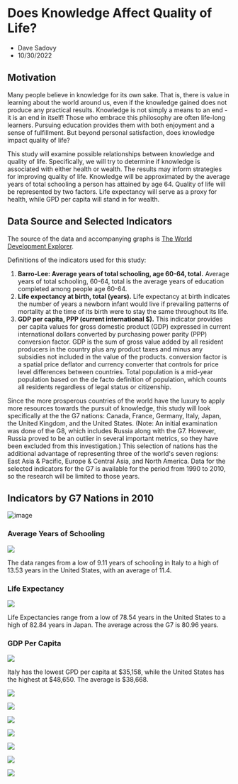 # Does Knowledge Affect Quality of Life?
- Dave Sadovy
- 10/30/2022


## Motivation
Many people believe in knowledge for its own sake.  That is, there is value in learning about the world around us, even if the knowledge gained does not produce any practical results.  Knowledge is not simply a means to an end - it is an end in itself!  Those who embrace this philosophy are often life-long learners.  Pursuing education provides them with both enjoyment and a sense of fulfillment.  But beyond personal satisfaction, does knowledge impact quality of life?

This study will examine possible relationships between knowledge and quality of life.  Specifically, we will try to determine if knowledge is associated with either health or wealth.  The results may inform strategies for improving quality of life.  Knowledge will be approximated by the average years of total schooling a person has attained by age 64.  Quality of life will be represented by two factors.  Life expectancy will serve as a proxy for health, while GPD per capita will stand in for wealth.    

## Data Source and Selected Indicators
The source of the data and accompanying graphs is [The World Development Explorer](https://www.worlddev.xyz).  

Definitions of the indicators used for this study:
1.  **Barro-Lee: Average years of total schooling, age 60-64, total.**  Average years of total schooling, 60-64, total is the average years of education completed among people age 60-64.  
2.  **Life expectancy at birth, total (years).**  Life expectancy at birth indicates the number of years a newborn infant would live if prevailing patterns of mortality at the time of its birth were to stay the same throughout its life.
3.  **GDP per capita, PPP (current international $).**  This indicator provides per capita values for gross domestic product (GDP) expressed in current international dollars converted by purchasing power parity (PPP) conversion factor.   GDP is the sum of gross value added by all resident producers in the country plus any product taxes and minus any subsidies not included in the value of the products. conversion factor is a spatial price deflator and currency converter that controls for price level differences between countries. Total population is a mid-year population based on the de facto definition of population, which counts all residents regardless of legal status or citizenship.

Since the more prosperous countries of the world have the luxury to apply more resources towards the pursuit of knowledge, this study will look specifically at the the G7 nations: Canada, France, Germany, Italy, Japan, the United Kingdom, and the United States.  (Note: An initial examination was done of the G8, which includes Russia along with the G7.  However, Russia proved to be an outlier in several important metrics, so they have been excluded from this investigation.)  This selection of nations has the additional advantage of representing three of the world's seven regions: East Asia & Pacific, Europe & Central Asia, and North America.  Data for the selected indicators for the G7 is available for the period from 1990 to 2010, so the research will be limited to those years.

## Indicators by G7 Nations in 2010
![image](https://user-images.githubusercontent.com/112588261/198913177-d4891389-e8b8-42ea-bbee-6779c182528d.png)

### Average Years of Schooling
![](charts/school_G7_2010_bar.png)


The data ranges from a low of 9.11 years of schooling in Italy to a high of 13.53 years in the United States, with an average of 11.4.  

### Life Expectancy
![](charts/life_expectancy_G7_2010_bar.png)

Life Expectancies range from a low of 78.54 years in the United States to a high of 82.84 years in Japan.  The average across the G7 is 80.96 years.

### GDP Per Capita
![](charts/GDP_per_capita_G7_2010_bar.png)

Italy has the lowest GPD per capita at $35,158, while the United States has the highest at $48,650.  The average is $38,668.




![](charts/school_G7_line.png)

![](charts/life_expectancy_G7_line.png)

![](charts/GPD_per_capita_G7_line.png)

![](charts/school_v_le_scatter.png)

![](charts/school_v_le_regress.png)

![](charts/school_v_gdp_scatter.png)

![](charts/school_v_gdp_regress.png)
